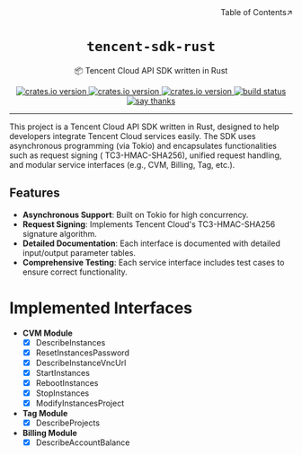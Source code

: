 <div align=right>Table of Contents↗️</div>

<h1 align=center><code>tencent-sdk-rust</code></h1>

<p align=center>📦 Tencent Cloud API SDK written in Rust</p>

<div align=center>
  <a href="https://crates.io/crates/tencent-sdk">
    <img src="https://img.shields.io/crates/v/tencent-sdk.svg" alt="crates.io version">
  </a>
  <a href="https://crates.io/crates/tencent-sdk">
    <img src="https://img.shields.io/crates/dr/tencent-sdk?color=ba86eb&logo=Handshake&logoColor=ea6aa6" alt="crates.io version">
  </a>
  <a href="https://crates.io/crates/tencent-sdk">
    <img src="https://img.shields.io/github/repo-size/lvillis/tencent-sdk-rust?style=flat-square&color=328657" alt="crates.io version">
  </a>
  <a href="https://github.com/lvillis/tencent-sdk-rust/actions">
    <img src="https://github.com/lvillis/tencent-sdk-rust/actions/workflows/ci.yaml/badge.svg" alt="build status">
  </a>
  <a href="mailto:lvillis@outlook.com?subject=Thanks%20for%20tencent-sdk-rust!">
    <img src="https://img.shields.io/badge/Say%20Thanks-!-1EAEDB.svg" alt="say thanks">
  </a>

</div>

---

This project is a Tencent Cloud API SDK written in Rust, designed to help developers integrate Tencent Cloud services
easily. The SDK uses asynchronous programming (via Tokio) and encapsulates functionalities such as request signing (
TC3-HMAC-SHA256), unified request handling, and modular service interfaces (e.g., CVM, Billing, Tag, etc.).

## Features

- **Asynchronous Support**: Built on Tokio for high concurrency.
- **Request Signing**: Implements Tencent Cloud's TC3-HMAC-SHA256 signature algorithm.
- **Detailed Documentation**: Each interface is documented with detailed input/output parameter tables.
- **Comprehensive Testing**: Each service interface includes test cases to ensure correct functionality.

# Implemented Interfaces

- **CVM Module**
    - [x] DescribeInstances
    - [x] ResetInstancesPassword
    - [x] DescribeInstanceVncUrl
    - [x] StartInstances
    - [x] RebootInstances
    - [x] StopInstances
    - [x] ModifyInstancesProject

- **Tag Module**
    - [x] DescribeProjects

- **Billing Module**
    - [x] DescribeAccountBalance
